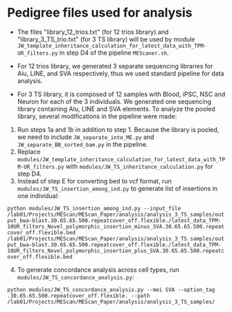 # Pedigree files used for analysis

* The files "library_12_trios.txt" (for 12 trios library) and "library_3_TS_trio.txt" (for 3 TS library) will be used by module `JW_template_inheritance_calculation_for_latest_data_with_TPM-UR_filters.py` in step D4 of the pipeline `MEScaner.sh`.

* For 12 trios library, we generated 3 separate sequencing libraries for Alu, LINE, and SVA respectively, thus we used standard pipeline for data analysis. 

* For 3 TS library, it is composed of 12 samples with Blood, iPSC, NSC and Neuron for each of the 3 individuals. We generated one sequencing library containing Alu, LINE and SVA elements. To analyze the pooled library, several modifications in the pipeline were made:

1. Run steps 1a and 1b in addition to step 1. Because the library is pooled, we need to include `JW_separate_into_ME.py` and `JW_separate_BB_sorted_bam.py` in the pipeline.
2. Replace `modules/JW_template_inheritance_calculation_for_latest_data_with_TPM-UR_filters.py` with `modules/JW_TS_inheritance_calculation.py` for step D4.
3. Instead of step E for converting bed to vcf format, run `modules/JW_TS_insertion_among_ind.py` to generate list of insertions in one individual:

`python modules/JW_TS_insertion_among_ind.py --input_file /lab01/Projects/MEScan/MEScan_Paper/analysis/analysis_3_TS_samples/output_bwa-blast.30.65.65.500.repeatcover_off.flexible./latest_data_TPM-10UR_filters_Novel_polymorphic_insertion_minus_SVA.30.65.65.500.repeatcover_off.flexible.bed /lab01/Projects/MEScan/MEScan_Paper/analysis/analysis_3_TS_samples/output_bwa-blast.30.65.65.500.repeatcover_off.flexible./latest_data_TPM-10UR_filters_Novel_polymorphic_insertion_plus_SVA.30.65.65.500.repeatcover_off.flexible.bed`

4. To generate concordance analysis across cell types, run `modules/JW_TS_concordance_analysis.py`: 

`python modules/JW_TS_concordance_analysis.py --mei SVA --option_tag .30.65.65.500.repeatcover_off.flexible. --path /lab01/Projects/MEScan/MEScan_Paper/analysis/analysis_3_TS_samples/`
